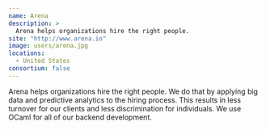 ```yaml
---
name: Arena
description: > 
  Arena helps organizations hire the right people.
site: "http://www.arena.io"
image: users/arena.jpg
locations: 
  - United States
consortium: false
---
```


Arena helps organizations hire the right people. We do that by applying big data and predictive analytics to the hiring process. This results in less turnover for our clients and less discrimination for individuals. We use OCaml for all of our backend development.